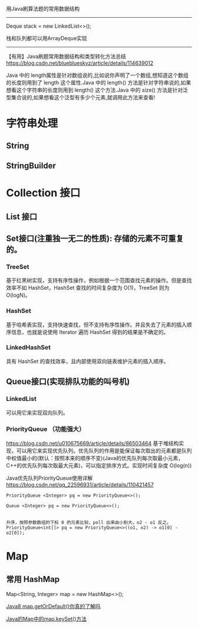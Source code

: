 用Java刷算法题的常用数据结构

---
Deque<Integer> stack = new LinkedList<>();

栈和队列都可以用ArrayDeque实现

---
【有用】Java刷题常用数据结构和类型转化方法总结<https://blog.csdn.net/blueblueskyz/article/details/114639012>


Java 中的 length属性是针对数组说的,比如说你声明了一个数组,想知道这个数组的长度则用到了 length 这个属性.Java 中的 length() 方法是针对字符串说的,如果想看这个字符串的长度则用到 length() 这个方法.Java 中的 size() 方法是针对泛型集合说的,如果想看这个泛型有多少个元素,就调用此方法来查看!





# 字符串处理

## String

## StringBuilder


# Collection 接口
## List 接口

## Set接口(注重独一无二的性质): 存储的元素不可重复的。
### TreeSet
基于红黑树实现，支持有序性操作，例如根据一个范围查找元素的操作。但是查找效率不如 HashSet，HashSet 查找的时间复杂度为 O(1)，TreeSet 则为 O(logN)。

### HashSet
基于哈希表实现，支持快速查找，但不支持有序性操作。并且失去了元素的插入顺序信息，也就是说使用 Iterator 遍历 HashSet 得到的结果是不确定的。

### LinkedHashSet
具有 HashSet 的查找效率，且内部使用双向链表维护元素的插入顺序。


## Queue接口(实现排队功能的叫号机)
### LinkedList
可以用它来实现双向队列。

### PriorityQueue （功能强大）
<https://blog.csdn.net/u010675669/article/details/86503464>
基于堆结构实现，可以用它来实现优先队列。优先队列的作用是能保证每次取出的元素都是队列中权值最小的(默认：按照本来的顺序不变)(Java的优先队列每次取最小元素，C++的优先队列每次取最大元素)，可以指定排序方式。实现时间复杂度 O(log(n))

Java优先队列PriorityQueue使用详解<https://blog.csdn.net/qq_22596931/article/details/110421457>

```
PriorityQueue <Integer> pq = new PriorityQueue<>();

Queue <Integer> pq = new PriorityQueue<>();
```
```

升序，按照参数数组的下标 0 的元素比较，poll 出来由小到大。o2 - o1 反之。
PriorityQueue<int[]> pq = new PriorityQueue<>((o1, o2) -> o1[0] - o2[0]);
```


# Map


## 常用 HashMap
Map<String, Integer> map = new HashMap<>();

[Java8 map.getOrDefault()你真的了解吗](https://blog.csdn.net/weixin_49065828/article/details/130610362)

[Java的Map中的map.keySet()方法](https://blog.csdn.net/zyx_ly/article/details/88877413)